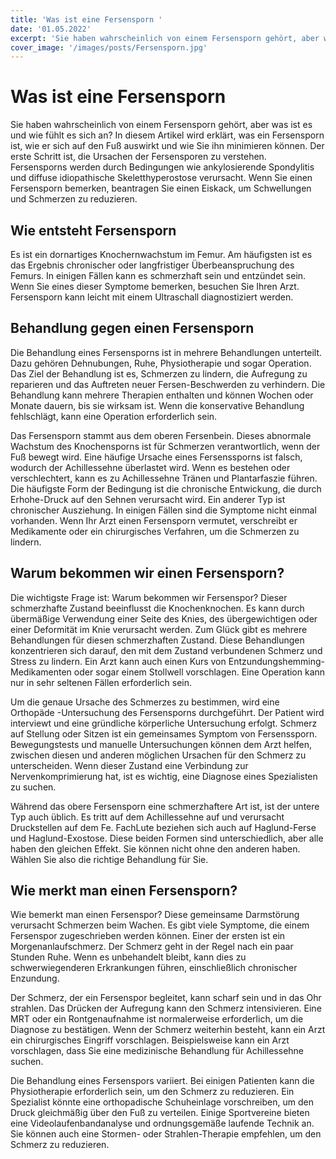 ```yaml
---
title: 'Was ist eine Fersensporn '
date: '01.05.2022'
excerpt: 'Sie haben wahrscheinlich von einem Fersensporn gehört, aber was ist es und wie fühlt es sich an?'
cover_image: '/images/posts/Fersensporn.jpg'
---
```

# Was ist eine Fersensporn 
Sie haben wahrscheinlich von einem Fersensporn gehört, aber was ist es und wie fühlt es sich an? In diesem Artikel wird erklärt, was ein Fersensporn ist, wie er sich auf den Fuß auswirkt und wie Sie ihn minimieren können. Der erste Schritt ist, die Ursachen der Fersensporen zu verstehen. Fersensporns werden durch Bedingungen wie ankylosierende Spondylitis und diffuse idiopathische Skeletthyperostose verursacht. Wenn Sie einen Fersensporn bemerken, beantragen Sie einen Eiskack, um Schwellungen und Schmerzen zu reduzieren.

## Wie entsteht Fersensporn
Es ist ein dornartiges Knochernwachstum im Femur. Am häufigsten ist es das Ergebnis chronischer oder langfristiger Überbeanspruchung des Femurs. In einigen Fällen kann es schmerzhaft sein und entzündet sein. Wenn Sie eines dieser Symptome bemerken, besuchen Sie Ihren Arzt. Fersensporn kann leicht mit einem Ultraschall diagnostiziert werden.

## Behandlung gegen einen Fersensporn
Die Behandlung eines Fersensporns ist in mehrere Behandlungen unterteilt. Dazu gehören Dehnubungen, Ruhe, Physiotherapie und sogar Operation. Das Ziel der Behandlung ist es, Schmerzen zu lindern, die Aufregung zu reparieren und das Auftreten neuer Fersen-Beschwerden zu verhindern. Die Behandlung kann mehrere Therapien enthalten und können Wochen oder Monate dauern, bis sie wirksam ist. Wenn die konservative Behandlung fehlschlägt, kann eine Operation erforderlich sein.

Das Fersensporn stammt aus dem oberen Fersenbein. Dieses abnormale Wachstum des Knochensporns ist für Schmerzen verantwortlich, wenn der Fuß bewegt wird. Eine häufige Ursache eines Fersenssporns ist falsch, wodurch der Achillessehne überlastet wird. Wenn es bestehen oder verschlechtert, kann es zu Achillessehne Tränen und Plantarfaszie führen.  Die häufigste Form der Bedingung ist die chronische Entwickung, die durch Erhohe-Druck auf den Sehnen verursacht wird. Ein anderer Typ ist chronischer Ausziehung. In einigen Fällen sind die Symptome nicht einmal vorhanden. Wenn Ihr Arzt einen Fersensporn vermutet, verschreibt er Medikamente oder ein chirurgisches Verfahren, um die Schmerzen zu lindern.

## Warum bekommen wir einen Fersensporn?
Die wichtigste Frage ist: Warum bekommen wir Fersenspor? Dieser schmerzhafte Zustand beeinflusst die Knochenknochen. Es kann durch übermäßige Verwendung einer Seite des Knies, des übergewichtigen oder einer Deformität im Knie verursacht werden. Zum Glück gibt es mehrere Behandlungen für diesen schmerzhaften Zustand. Diese Behandlungen konzentrieren sich darauf, den mit dem Zustand verbundenen Schmerz und Stress zu lindern. Ein Arzt kann auch einen Kurs von Entzundungshemming-Medikamenten oder sogar einem Stollwell vorschlagen. Eine Operation kann nur in sehr seltenen Fällen erforderlich sein.

Um die genaue Ursache des Schmerzes zu bestimmen, wird eine Orthopäde -Untersuchung des Fersensporns durchgeführt. Der Patient wird interviewt und eine gründliche körperliche Untersuchung erfolgt. Schmerz auf Stellung oder Sitzen ist ein gemeinsames Symptom von Fersenssporn. Bewegungstests und manuelle Untersuchungen können dem Arzt helfen, zwischen diesen und anderen möglichen Ursachen für den Schmerz zu unterscheiden. Wenn dieser Zustand eine Verbindung zur Nervenkomprimierung hat, ist es wichtig, eine Diagnose eines Spezialisten zu suchen.

Während das obere Fersensporn eine schmerzhaftere Art ist, ist der untere Typ auch üblich. Es tritt auf dem Achillessehne auf und verursacht Druckstellen auf dem Fe. FachLute beziehen sich auch auf Haglund-Ferse und Haglund-Exostose. Diese beiden Formen sind unterschiedlich, aber alle haben den gleichen Effekt. Sie können nicht ohne den anderen haben. Wählen Sie also die richtige Behandlung für Sie.

## Wie merkt man einen Fersensporn?
Wie bemerkt man einen Fersenspor? Diese gemeinsame Darmstörung verursacht Schmerzen beim Wachen. Es gibt viele Symptome, die einem Fersenspor zugeschrieben werden können. Einer der ersten ist ein Morgenanlaufschmerz. Der Schmerz geht in der Regel nach ein paar Stunden Ruhe. Wenn es unbehandelt bleibt, kann dies zu schwerwiegenderen Erkrankungen führen, einschließlich chronischer Enzundung.

Der Schmerz, der ein Fersenspor begleitet, kann scharf sein und in das Ohr strahlen. Das Drücken der Aufregung kann den Schmerz intensivieren. Eine MRT oder ein Rontgenaufnahme ist normalerweise erforderlich, um die Diagnose zu bestätigen. Wenn der Schmerz weiterhin besteht, kann ein Arzt ein chirurgisches Eingriff vorschlagen. Beispielsweise kann ein Arzt vorschlagen, dass Sie eine medizinische Behandlung für Achillessehne suchen.

Die Behandlung eines Fersenspors variiert. Bei einigen Patienten kann die Physiotherapie erforderlich sein, um den Schmerz zu reduzieren. Ein Spezialist könnte eine orthopadische Schuheinlage vorschreiben, um den Druck gleichmäßig über den Fuß zu verteilen. Einige Sportvereine bieten eine Videolaufenbandanalyse und ordnungsgemäße laufende Technik an. Sie können auch eine Stormen- oder Strahlen-Therapie empfehlen, um den Schmerz zu reduzieren. 
